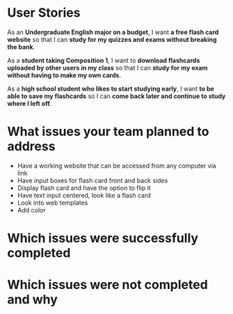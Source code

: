 # **User Stories**


As an **Undergraduate English major on a budget**, I want **a free flash card website** so that I can **study for my quizzes and exams without breaking the bank**.

As a **student taking Composition 1**, I want to **download flashcards uploaded by other users in my class** so that I can **study for my exam without having to make my own cards**.

As a **high school student who likes to start studying early**, I want **to be able to save my flashcards** so I can **come back later and continue to study where I left off**.




# **What issues your team planned to address**

- Have a working website that can be accessed from any computer via link
- Have input boxes for flash card front and back sides
- Display flash card and have the option to flip it
- Have text input centered, look like a flash card
- Look into web templates
- Add color

# **Which issues were successfully completed**

# **Which issues were not completed and why**
